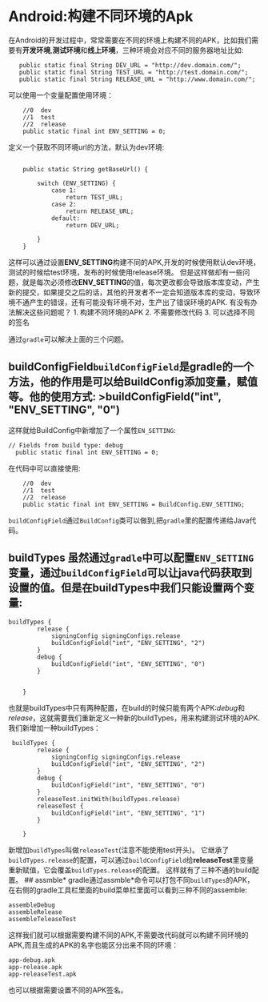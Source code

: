 # Android:构建不同环境的Apk

在Android的开发过程中，常常需要在不同的环境上构建不同的APK，比如我们需要有**开发环境**,**测试环境**和**线上环境**，三种环境会对应不同的服务器地址比如:

```
   public static final String DEV_URL = "http://dev.domain.com/";
   public static final String TEST_URL = "http://test.domain.com/";
   public static final String RELEASE_URL = "http://www.domain.com/";
```

可以使用一个变量配置使用环境：

```
    //0  dev
    //1  test
    //2  release
    public static final int ENV_SETTING = 0;
```

定义一个获取不同环境url的方法，默认为dev环境:

```

    public static String getBaseUrl() {

        switch (ENV_SETTING) {
            case 1:
                return TEST_URL;
            case 2:
                return RELEASE_URL;
            default:
                return DEV_URL;

        }
    }
```

这样可以通过设置**ENV_SETTING**构建不同的APK,开发的时候使用默认dev环境，测试的时候给test环境，发布的时候使用release环境。 但是这样做却有一些问题，就是每次必须修改**ENV_SETTING**的值，每次更改都会导致版本库变动，产生新的提交，如果提交之后的话，其他的开发者不一定会知道版本库的变动，导致环境不通产生的错误，还有可能没有环境不对，生产出了错误环境的APK. 有没有办法解决这些问题呢？ 1. 构建不同环境的APK 2. 不需要修改代码 3. 可以选择不同的签名

通过`gradle`可以解决上面的三个问题。

## buildConfigField`buildConfigField`是gradle的一个方法，他的作用是可以给BuildConfig添加变量，赋值等。他的使用方式: >buildConfigField("int", "ENV_SETTING", "0")

这样就给BuildConfig中新增加了一个属性`EN_SETTING`:

```
// Fields from build type: debug
  public static final int ENV_SETTING = 0;
```

在代码中可以直接使用:

```
	//0  dev
    //1  test
    //2  release
    public static final int ENV_SETTING = BuildConfig.ENV_SETTING;
```

`buildConfigField`通过`BuildConfig`类可以做到,把`gradle`里的配置传递给Java代码。

## buildTypes 虽然通过`gradle`中可以配置`ENV_SETTING`变量，通过`buildConfigField`可以让java代码获取到设置的值。但是在buildTypes中我们只能设置两个变量:

```
buildTypes {
        release {
            signingConfig signingConfigs.release
            buildConfigField("int", "ENV_SETTING", "2")
        }
        debug {
            buildConfigField("int", "ENV_SETTING", "0")
        }


    }
```

也就是buildTypes中只有两种配置，在build的时候只能有两个APK:*debug*和*release*，这就需要我们重新定义一种新的buildTypes，用来构建测试环境的APK. 我们新增加一种buildTypes：

```
 buildTypes {
        release {
            signingConfig signingConfigs.release
            buildConfigField("int", "ENV_SETTING", "2")
        }
        debug {
            buildConfigField("int", "ENV_SETTING", "0")
        }
        releaseTest.initWith(buildTypes.release)
        releaseTest {
            buildConfigField("int", "ENV_SETTING", "1")
        }

    }
```

新增加`buildTypes`叫做`releaseTest`(注意不能使用test开头)。 它继承了`buildTypes.release`的配置，可以通过`buildConfigField`给**releaseTest**里变量重新赋值，它会覆盖`buildTypes.release`的配置。 这样就有了三种不通的build配置。 ## assmble\* gradle通过assmble*命令可以打包不同`buildTypes`的APK，在右侧的gradle工具栏里面的build菜单栏里面可以看到三种不同的assemble:

```
assembleDebug
assembleRelease
assembleTeleaseTest
```

这样我们就可以根据需要构建不同的APK,不需要改代码就可以构建不同环境的APK,而且生成的APK的名字也能区分出来不同的环境：

```
app-debug.apk
app-release.apk
app-releaseTest.apk
```

也可以根据需要设置不同的APK签名。
